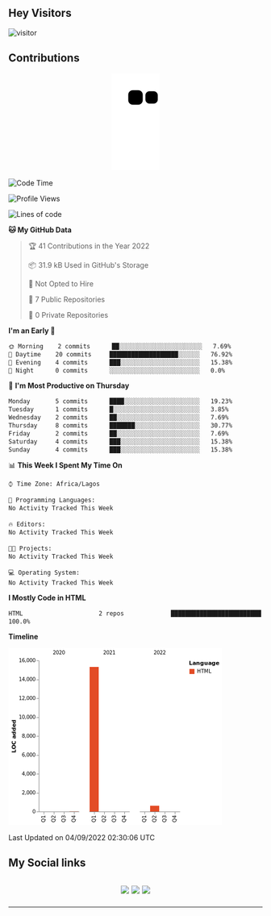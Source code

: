 ## Hey Visitors
![visitor](https://profile-counter.glitch.me/akum2/count.svg)

## Contributions
<p align="center">
  <img src="https://raw.githubusercontent.com/akum2/akum2/output/github-contribution-grid-snake.svg" />
</p>

<!--START_SECTION:waka-->
![Code Time](http://img.shields.io/badge/Code%20Time-34%20hrs%2022%20mins-blue)

![Profile Views](http://img.shields.io/badge/Profile%20Views-1-blue)

![Lines of code](https://img.shields.io/badge/From%20Hello%20World%20I%27ve%20Written-16%20Thousand%20lines%20of%20code-blue)

**🐱 My GitHub Data** 

> 🏆 41 Contributions in the Year 2022
 > 
> 📦 31.9 kB Used in GitHub's Storage 
 > 
> 🚫 Not Opted to Hire
 > 
> 📜 7 Public Repositories 
 > 
> 🔑 0 Private Repositories  
 > 
**I'm an Early 🐤** 

```text
🌞 Morning    2 commits      ██░░░░░░░░░░░░░░░░░░░░░░░   7.69% 
🌆 Daytime    20 commits     ███████████████████░░░░░░   76.92% 
🌃 Evening    4 commits      ███░░░░░░░░░░░░░░░░░░░░░░   15.38% 
🌙 Night      0 commits      ░░░░░░░░░░░░░░░░░░░░░░░░░   0.0%

```
📅 **I'm Most Productive on Thursday** 

```text
Monday       5 commits      ████░░░░░░░░░░░░░░░░░░░░░   19.23% 
Tuesday      1 commits      █░░░░░░░░░░░░░░░░░░░░░░░░   3.85% 
Wednesday    2 commits      ██░░░░░░░░░░░░░░░░░░░░░░░   7.69% 
Thursday     8 commits      ███████░░░░░░░░░░░░░░░░░░   30.77% 
Friday       2 commits      ██░░░░░░░░░░░░░░░░░░░░░░░   7.69% 
Saturday     4 commits      ███░░░░░░░░░░░░░░░░░░░░░░   15.38% 
Sunday       4 commits      ███░░░░░░░░░░░░░░░░░░░░░░   15.38%

```


📊 **This Week I Spent My Time On** 

```text
⌚︎ Time Zone: Africa/Lagos

💬 Programming Languages: 
No Activity Tracked This Week

🔥 Editors: 
No Activity Tracked This Week

🐱‍💻 Projects: 
No Activity Tracked This Week

💻 Operating System: 
No Activity Tracked This Week

```

**I Mostly Code in HTML** 

```text
HTML                     2 repos             █████████████████████████   100.0%

```


**Timeline**

![Chart not found](https://raw.githubusercontent.com/akum2/akum2/main/charts/bar_graph.png) 


 Last Updated on 04/09/2022 02:30:06 UTC
<!--END_SECTION:waka-->

<h2>My Social links <h2>
<p align="center">
  <a href="https://twitter.com/Okobiona"><img src="https://img.shields.io/badge/twitter-%231DA1F2.svg?style=for-the-badge&logo=Twitter&logoColor=white"></a>
  <a href="https://www.linkedin.com/in/okobi-neris-akum-681bb4199"><img src="https://img.shields.io/badge/linkedin-%230077B5.svg?style=for-the-badge&logo=linkedin&logoColor=white"></a>
  <a href="https://instagram.com/Okobiona"><img src="https://img.shields.io/badge/instagram-%23E4405F.svg?style=for-the-badge&logo=Instagram&logoColor=white"></a>
</p>
<hr>
